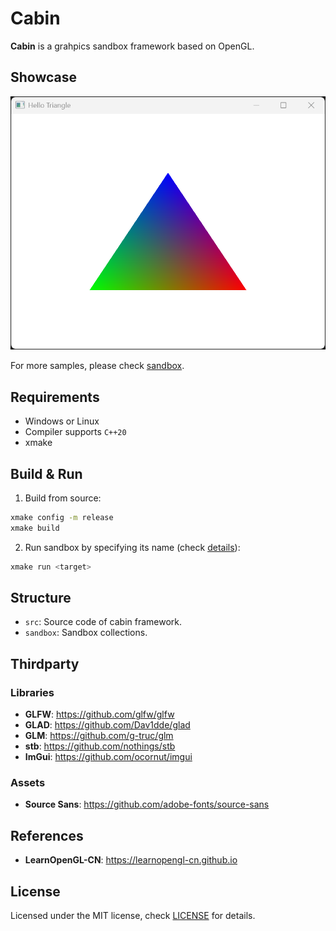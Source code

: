 # Cabin

**Cabin** is a grahpics sandbox framework based on OpenGL.

## Showcase

![hello_triangle](showcase/hello_triangle.png)

For more samples, please check [sandbox](sandbox).

## Requirements

- Windows or Linux
- Compiler supports `C++20`
- xmake

## Build & Run

1. Build from source:

```bash
xmake config -m release
xmake build
```

2. Run sandbox by specifying its name (check [details](sandbox)):

```bash
xmake run <target>
```

## Structure

- `src`: Source code of cabin framework.
- `sandbox`: Sandbox collections.

## Thirdparty

### Libraries

- **GLFW**: <https://github.com/glfw/glfw>
- **GLAD**: <https://github.com/Dav1dde/glad>
- **GLM**: <https://github.com/g-truc/glm>
- **stb**: <https://github.com/nothings/stb>
- **ImGui**: <https://github.com/ocornut/imgui>

### Assets

- **Source Sans**: <https://github.com/adobe-fonts/source-sans>

## References

- **LearnOpenGL-CN**: <https://learnopengl-cn.github.io>

## License

Licensed under the MIT license, check [LICENSE](LICENSE) for details.
